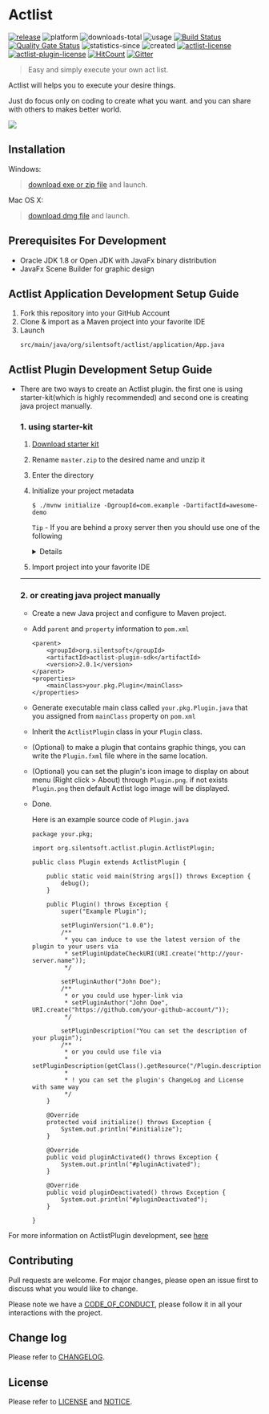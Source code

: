 # Actlist

[![release](https://actlist.silentsoft.org/api/shields/release)](http://actlist.silentsoft.org/archives/)
![platform](https://actlist.silentsoft.org/api/shields/platform)
![downloads-total](https://actlist.silentsoft.org/api/shields/downloads-total)
![usage](https://actlist.silentsoft.org/api/shields/usage)
[![Build Status](https://travis-ci.com/silentsoft/actlist.svg?branch=dev)](https://travis-ci.com/silentsoft/actlist)
[![Quality Gate Status](https://sonarcloud.io/api/project_badges/measure?project=silentsoft_actlist&metric=alert_status)](https://sonarcloud.io/dashboard?id=silentsoft_actlist)
![statistics-since](https://actlist.silentsoft.org/api/shields/statistics-since)
![created](https://actlist.silentsoft.org/api/shields/created)
[![actlist-license](https://actlist.silentsoft.org/api/shields/actlist-license)](https://github.com/silentsoft/actlist/blob/master/LICENSE.txt)
[![actlist-plugin-license](https://actlist.silentsoft.org/api/shields/actlist-plugin-license)](https://github.com/silentsoft/actlist-plugin/blob/master/LICENSE.txt)
[![HitCount](http://hits.dwyl.io/silentsoft/actlist.svg)](http://hits.dwyl.io/silentsoft/actlist)
[![Gitter](https://badges.gitter.im/silentsoft/actlist.svg)](https://gitter.im/silentsoft/actlist?utm_source=badge&utm_medium=badge&utm_campaign=pr-badge&utm_content=badge)

> Easy and simply execute your own act list.

Actlist will helps you to execute your desire things.

Just do focus only on coding to create what you want. and you can share with others to makes better world.

![](http://actlist.silentsoft.org/img/preview.png?token=90777ed1)

## Installation
Windows:
> [download exe or zip file](http://actlist.silentsoft.org/archives/) and launch.

Mac OS X:
> [download dmg file](http://actlist.silentsoft.org/archives/) and launch.

## Prerequisites For Development
* Oracle JDK 1.8 or Open JDK with JavaFx binary distribution
* JavaFx Scene Builder for graphic design

## Actlist Application Development Setup Guide
1. Fork this repository into your GitHub Account
2. Clone & import as a Maven project into your favorite IDE
3. Launch
    ```
    src/main/java/org/silentsoft/actlist/application/App.java
    ```

## Actlist Plugin Development Setup Guide
* There are two ways to create an Actlist plugin. the first one is using starter-kit(which is highly recommended) and second one is creating java project manually.

  ### 1. using starter-kit
    1. [Download starter kit](https://github.com/silentsoft/actlist-plugin-starter-kit/archive/master.zip)
    2. Rename `master.zip` to the desired name and unzip it
    3. Enter the directory
    4. Initialize your project metadata
       ```
       $ ./mvnw initialize -DgroupId=com.example -DartifactId=awesome-demo
       ```
       `Tip` - If you are behind a proxy server then you should use one of the following
       <details markdown="1"><summary>Details</summary>

       - Windows
         ```
         $ set MAVEN_OPTS=-Dhttps.proxyHost=10.20.30.40 -Dhttps.proxyPort=8080
         $ mvnw initialize -DgroupId=com.example -DartifactId=awesome-demo
         ```
       - Mac | Linux
         ```
         $ export MAVEN_OPTS=-Dhttps.proxyHost=10.20.30.40 -Dhttps.proxyPort=8080
         $ ./mvnw initialize -DgroupId=com.example -DartifactId=awesome-demo
         ```
       - `Note` - The proxy host `10.20.30.40` and proxy port `8080` is up to you.

       </details>
    5. Import project into your favorite IDE
  ---
  ### 2. or creating java project manually
    * Create a new Java project and configure to Maven project.
    * Add `parent` and `property` information to `pom.xml`
      ```
      <parent>
          <groupId>org.silentsoft</groupId>
          <artifactId>actlist-plugin-sdk</artifactId>
          <version>2.0.1</version>
      </parent>
      <properties>
          <mainClass>your.pkg.Plugin</mainClass>
      </properties>
      ```
    * Generate executable main class called `your.pkg.Plugin.java` that you assigned from `mainClass` property on `pom.xml`
    * Inherit the `ActlistPlugin` class in your `Plugin` class.
    * (Optional) to make a plugin that contains graphic things, you can write the `Plugin.fxml` file where in the same location.
    * (Optional) you can set the plugin's icon image to display on about menu (Right click > About) through `Plugin.png`. if not exists `Plugin.png` then default Actlist logo image will be displayed.
    * Done.
      
      Here is an example source code of `Plugin.java`
      ```
      package your.pkg;
      
      import org.silentsoft.actlist.plugin.ActlistPlugin;
      
      public class Plugin extends ActlistPlugin {
      
          public static void main(String args[]) throws Exception {
              debug();
          }
      
          public Plugin() throws Exception {
              super("Example Plugin");
      
              setPluginVersion("1.0.0");
              /**
               * you can induce to use the latest version of the plugin to your users via
               * setPluginUpdateCheckURI(URI.create("http://your-server.name"));
               */
      
              setPluginAuthor("John Doe");
              /**
               * or you could use hyper-link via
               * setPluginAuthor("John Doe", URI.create("https://github.com/your-github-account/"));
               */
      
              setPluginDescription("You can set the description of your plugin");
              /**
               * or you could use file via
               * setPluginDescription(getClass().getResource("/Plugin.description").toURI());
               *
               * ! you can set the plugin's ChangeLog and License with same way
               */
          }
      
          @Override
          protected void initialize() throws Exception {
              System.out.println("#initialize");
          }
      
          @Override
          public void pluginActivated() throws Exception {
              System.out.println("#pluginActivated");
          }
      
          @Override
          public void pluginDeactivated() throws Exception {
              System.out.println("#pluginDeactivated");
          }
      
      }
      ```

For more information on ActlistPlugin development, see [here](http://actlist.silentsoft.org/docs/quick-start/)

## Contributing
Pull requests are welcome. For major changes, please open an issue first to discuss what you would like to change.

Please note we have a [CODE_OF_CONDUCT](https://github.com/silentsoft/actlist/blob/master/CODE_OF_CONDUCT.md), please follow it in all your interactions with the project.

## Change log
Please refer to [CHANGELOG](https://github.com/silentsoft/actlist/blob/master/CHANGELOG.md).

## License
Please refer to [LICENSE](https://github.com/silentsoft/actlist/blob/master/LICENSE.txt) and [NOTICE](https://github.com/silentsoft/actlist/blob/master/NOTICE.md).
